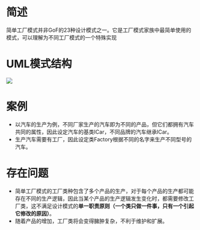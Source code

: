 # 简述
简单工厂模式并非GoF的23种设计模式之一。它是工厂模式家族中最简单使用的模式，可以理解为不同工厂模式的一个特殊实现
# UML模式结构
![](https://cdn.nlark.com/yuque/0/2023/jpeg/27851504/1679203681665-53b2048b-379d-4561-b7c5-cd02230ff15b.jpeg)
# 案例

- 以汽车的生产为例，不同厂家生产的汽车即为不同的产品，但它们都拥有汽车共同的属性，因此设定汽车的基类ICar，不同品牌的汽车继承ICar。
- 生产汽车需要有工厂，因此设定类Factory根据不同的名字来生产不同型号的汽车。
# 存在问题

- 简单工厂模式的工厂类种包含了多个产品的生产，对于每个产品的生产都可能存在不同的生产逻辑，因此当某个产品的生产逻辑发生变化时，都需要修改工厂类，这不满足设计模式的**单一职责原则（一个类只做一件事，只有一个引起它修改的原因）**。
- 随着产品的增加，工厂类将会变得臃肿复杂，不利于维护和扩展。
